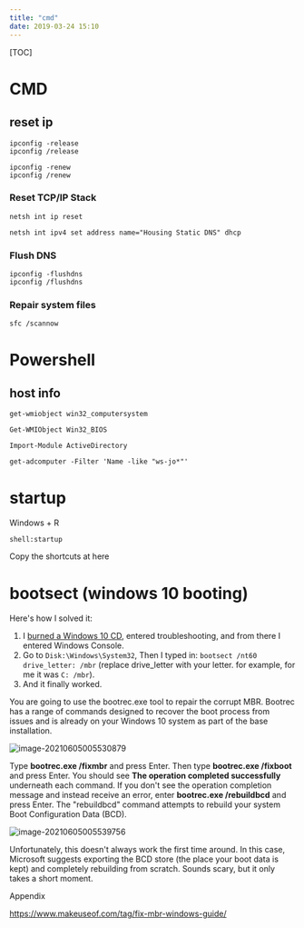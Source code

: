 ```yaml
---
title: "cmd"
date: 2019-03-24 15:10
---
```



[TOC]



# CMD



## reset ip

```
ipconfig -release
ipconfig /release
```



```
ipconfig -renew
ipconfig /renew
```



### Reset TCP/IP Stack

```
netsh int ip reset
```



```
netsh int ipv4 set address name="Housing Static DNS" dhcp 
```





### Flush DNS

```
ipconfig -flushdns
ipconfig /flushdns
```



### Repair system files

```
sfc /scannow
```



# Powershell

## host info

```
get-wmiobject win32_computersystem
```

```
Get-WMIObject Win32_BIOS
```



```
Import-Module ActiveDirectory

get-adcomputer -Filter 'Name -like "ws-jo*"'
```







# startup

Windows + R

```
shell:startup
```

Copy the shortcuts at here







# bootsect (windows 10 booting)

Here's how I solved it:

1. I [burned a Windows 10 CD](http://www.howtogeek.com/131907/how-to-create-and-use-a-recovery-drive-or-system-repair-disc-in-windows-8/), entered troubleshooting, and from there I entered Windows Console.
2. Go to `Disk:\Windows\System32`, Then I typed in: `bootsect /nt60 drive_letter: /mbr` (replace drive_letter with your letter. for example, for me it was `C: /mbr`).
3. And it finally worked.







You are going to use the bootrec.exe tool to repair the corrupt MBR. Bootrec has a range of commands designed to recover the boot process from issues and is already on your Windows 10 system as part of the base installation.

![image-20210605005530879](/Users/rxu/coding/github/repo_xuxuehua.com/content/Windows/cmd.assets/image-20210605005530879.png)

Type **bootrec.exe /fixmbr** and press Enter. Then type **bootrec.exe /fixboot** and press Enter. You should see **The operation completed successfully** underneath each command. If you don't see the operation completion message and instead receive an error, enter **bootrec.exe /rebuildbcd** and press Enter. The "rebuildbcd" command attempts to rebuild your system Boot Configuration Data (BCD).

![image-20210605005539756](/Users/rxu/coding/github/repo_xuxuehua.com/content/Windows/cmd.assets/image-20210605005539756.png)

Unfortunately, this doesn't always work the first time around. In this case, Microsoft suggests exporting the BCD store (the place your boot data is kept) and completely rebuilding from scratch. Sounds scary, but it only takes a short moment.



Appendix

https://www.makeuseof.com/tag/fix-mbr-windows-guide/